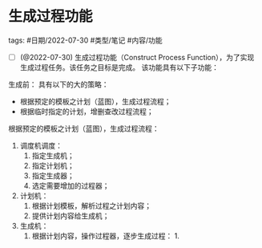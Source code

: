 # 生成过程功能




tags: #日期/2022-07-30 #类型/笔记 #内容/功能



- [ ] (@2022-07-30) 生成过程功能（Construct Process Function），为了实现生成过程任务。该任务之目标是完成。
该功能具有以下子功能：

生成前：
具有以下的大的策略：
- 根据预定的模板之计划（蓝图），生成过程流程；
- 根据临时指定的计划，增删查改过程流程；



根据预定的模板之计划（蓝图），生成过程流程：
1. 调度机调度：
	1. 指定生成机；
	2. 指定计划机；
	3. 指定生成器；
	4. 选定需要增加的过程器；
2. 计划机：
	1. 根据计划模板，解析过程之计划内容；
	2. 提供计划内容给生成机；
3. 生成机：
	1. 根据计划内容，操作过程器，逐步生成过程：
		1. 
